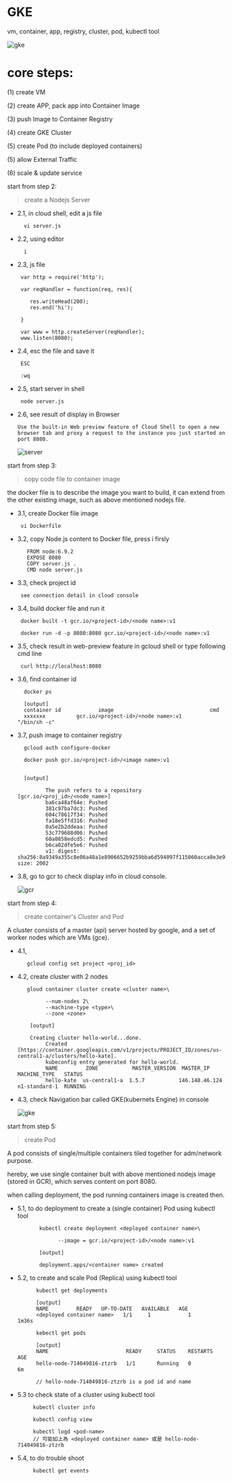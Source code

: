# GKE
vm, container, app, registry, cluster, pod, kubectl tool

![gke](https://cdn.qwiklabs.com/ZB%2FLTu%2FfOBuu7svaY0%2Fier%2FSvbJdfF3Lrb%2F5woXeecI%3D)


# core steps:

(1) create VM

(2) create APP, pack app into Container Image

(3) push Image to Container Registry

(4) create GKE Cluster 

(5) create Pod (to include deployed containers)

(5) allow External Traffic

(6) scale & update service


start from step 2:

> create a Nodejs Server 

* 2.1, in cloud shell, edit a js file

        vi server.js
        
* 2.2, using editor

        i
        
* 2.3, js file

       var http = require('http');
       
       var reqHandler = function(req, res){
       
          res.writeHead(200);
          res.end('hi');
       
       }
       
       var www = http.createServer(reqHandler);
       www.listen(8080);

* 2.4, esc the file and save it

       ESC
       
       :wq
       
* 2.5, start server in shell

       node server.js
       
* 2.6, see result of display in Browser

      Use the built-in Web preview feature of Cloud Shell to open a new browser tab and proxy a request to the instance you just started on port 8080.
      
      
    ![server](https://cdn.qwiklabs.com/a6YnJv8GlGae4rnJIbjA27J8c7YApa%2B6noPFkkKxZjk%3D)
      
      
 start from step 3:
 
 > copy code file to container image
 
   the docker file is to describe the image you want to build,
   it can extend from the other existing image, such as above mentioned nodejs file.
 
 * 3.1, create Docker file image
 
        vi Dockerfile
        
 * 3.2, copy Node.js content to Docker file, press i firsly
 
          FROM node:6.9.2
          EXPOSE 8080
          COPY server.js .
          CMD node server.js
          
 * 3.3, check project id
 
        see connection detail in cloud console
          
 * 3.4, build docker file and run it
 
        docker built -t gcr.io/<project-id>/<node name>:v1
        
        docker run -d -p 8080:8080 gcr.io/<project-id>/<node name>:v1
        
 * 3.5, check result in web-preview feature in gcloud shell or type following cmd line
 
        curl http://localhost:8080
        
 * 3.6, find container id
 
         docker ps
         
         [output]
         container id            image                               cmd
         xxxxxxx          gcr.io/<project-id>/<node name>:v1        "/bin/sh -c"
         
 * 3.7, push image to container registry
 
         gcloud auth configure-docker
         
         docker push gcr.io/<project-id>/<image name>:v1
         
         
         [output]
         
                The push refers to a repository [gcr.io/<proj_id>/<node_name>]
                ba6ca48af64e: Pushed
                381c97ba7dc3: Pushed
                604c78617f34: Pushed
                fa18e5ffd316: Pushed
                0a5e2b2ddeaa: Pushed
                53c779688d06: Pushed
                60a0858edcd5: Pushed
                b6ca02dfe5e6: Pushed
                v1: digest: sha256:8a9349a355c8e06a48a1e8906652b9259bba6d594097f115060acca8e3e941a2 size: 2002
         
 * 3.8, go to gcr to check display info in cloud console.
 
     ![gcr](https://cdn.qwiklabs.com/dQgWvGqTs5%2BVCSfmbpL2lpTlQ7dd19FwSIKTEBS3poA%3D)
   
 start from step 4:
 
 > create container's Cluster and Pod
 
   A cluster consists of a master (api) server hosted by google, and a set of worker nodes which are VMs (gce).
 
 * 4.1, 
 
          gcloud config set project <proj_id>
          
 * 4.2, create cluster with 2 nodes
 
          gloud container cluster create <cluster name>\
          
                --num-nodes 2\
                --machine-type <type>\
                --zone <zone>
                
           [output]
           
           Creating cluster hello-world...done.
                Created [https://container.googleapis.com/v1/projects/PROJECT_ID/zones/us-central1-a/clusters/hello-kate].
                kubeconfig entry generated for hello-world.
                NAME         ZONE           MASTER_VERSION  MASTER_IP       MACHINE_TYPE   STATUS
                hello-kate  us-central1-a  1.5.7           146.148.46.124  n1-standard-1  RUNNING
 
 * 4.3, check Navigation bar called GKE(kubernets Engine) in console
 
 
   ![gke](https://cdn.qwiklabs.com/wMR0qhPxxgayDTSjDq1oXmoXEy4OeuQ%2FUtc6CZnvFT0%3D)
        
     
 start from step 5:

> create Pod

   A pod consists of single/multiple containers tiled together for adm/network purpose.
   
   hereby, we use single container bult with above mentioned nodejs image (stored in GCR), which serves content on port 8080.
   
   when calling deployment, the pod running containers image is created then.
   
* 5.1, to do deployment to create a (single container) Pod using kubectl tool

             kubectl create deployment <deployed container name>\
               
                   --image = gcr.io/<project-id>/<node name>:v1  

             [output]
             
             deployment.apps/<container name> created
             
* 5.2, to create and scale Pod (Replica) using kubectl tool

            kubectl get deployments
            
            [output]
            NAME         READY   UP-TO-DATE   AVAILABLE   AGE
            <deployed container name>   1/1     1            1           1m36s
            
            kebectl get pods
            
            [output]
            NAME                         READY     STATUS    RESTARTS   AGE
            hello-node-714049816-ztzrb   1/1       Running   0          6m
            
            // hello-node-714049816-ztzrb is a pod id and name
            

* 5.3 to check state of a cluster using kubectl tool

           kubectl cluster info
           
           kubectl config view
           
           kubectl logd <pod-name> 
           // 可能如上為 <deployed container name> 或是 hello-node-714049816-ztzrb
           
           
 * 5.4, to do trouble shoot
 
            kubectl get events


       
         
       
  

        

